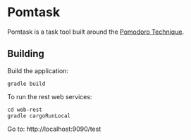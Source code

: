# Pomtask

Pomtask is a task tool built around the [Pomodoro Technique](http://www.pomodorotechnique.com/).

## Building

Build the application:

```
gradle build
```

To run the rest web services:

```
cd web-rest
gradle cargoRunLocal
```

Go to: http://localhost:9090/test


